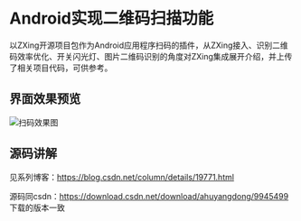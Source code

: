 # Android实现二维码扫描功能
以ZXing开源项目包作为Android应用程序扫码的插件，从ZXing接入、识别二维码效率优化、开关闪光灯、图片二维码识别的角度对ZXing集成展开介绍，并上传了相关项目代码，可供参考。
## 界面效果预览
![扫码效果图](https://github.com/ahuyangdong/QrCodeDemo4/blob/master/demo.gif)
## 源码讲解
见系列博客：https://blog.csdn.net/column/details/19771.html

源码同csdn：https://download.csdn.net/download/ahuyangdong/9945499 下载的版本一致